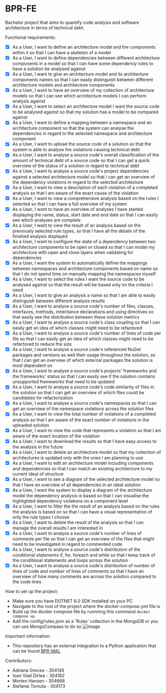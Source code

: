 # BPR-FE

Bachelor project that aims to quantify code analysis and software architecture in terms of technical debt.

Functional requirements:

- [x] As a User, I want to define an architecture model and the components within it so that I can have a skeleton of a model
- [x] As a User, I want to define dependencies between different architecture components in a model so that I can have some dependency rules to have a solution be analysed against
- [x] As a User, I want to give an architecture model and its architecture components names so that I can easily distinguish between different architecture models and architecture components
- [x] As a User, I want to have an overview of my collection of architecture models so that I can see which architecture models I can perform analysis against
- [x] As a User, I want to select an architecture model I want the source code to be analysed against so that my solution has a model to be compared against
- [x] As a User, I want to define a mapping between a namespace and an architecture component so that the system can analyse the dependencies in regard to the selected namespace and architecture component
- [x] As a User, I want to upload the source code of a solution so that the system is able to analyse the violations causing technical debt
- [x] As a User, I want to analyse a source code's overall classification of the amount of technical debt of a source code so that I can get a quick overview of the status of a solution in regard to technical debt
- [x] As a User, I want to analyse a source code's project dependencies against a selected architecture model so that I can get an overview of the dependency violations in regard to the selected architecture
- [x] As a User, I want to view a description of each violation of a completed analysis so that I am aware of the exact cause of the violation
- [x] As a User, I want to view a comprehensive analysis based on the rules I selected so that I can have a full overview of my system
- [x] As a User, I want to have an overview of analyses I have started displaying the name, status, start date and end date so that I can easily see which analyses are complete
- [x] As a User, I want to view the result of an analysis based on the previously selected rule types, so that I have all the details of the finished analysis displayed
- [x] As a User, I want to configure the state of a dependency between two architecture components to be open or closed so that I can model my architecture with open and close layers when validating for dependencies
- [x] As a User, I want the system to automatically define the mappings between namespaces and architecture components based on name so that I do not spend time on manually mapping the namespaces myself
- [x] As a User, I want to select the rules I want the source code to be analysed against so that the result will be based only on the criteria I need
- [x] As a User, I want to give an analysis a name so that I am able to easily distinguish between different analysis results
- [x] As a User, I want to analyse a source code's number of files, classes, interfaces, methods, inheritance declarations and using directives so that easily see the distribution between these solution metrics
- [x] As a User, I want to analyse a source code's class coupling so that I can easily get an idea of which classes might need to be refactored
- [x] As a User, I want to analyse a source code's number of lines of code per file so that I can easily get an idea of which classes might need to be refactored to reduce the size
- [x] As a User, I want to analyse a source code's referenced NuGet packages and versions as well their usage throughout the solution, so that I can get an overview of which external packages the solution is most dependent on
- [x] As a User, I want to analyse a source code's projects' frameworks and the frameworks' status so that I can easily see if the solution contains unsupported frameworks that need to be updated
- [x] As a User, I want to analyse a source code's code similarity of files in the solution so that I can get an overview of which files could be candidates for refactorization
- [x] As a User, I want to analyse a source code's namespaces so that I can get an overview of the namespace violations across the solution files
- [x] As a User, I want to view the total number of violations of a completed analysis so that I am aware of the exact number of violations in the uploaded solution
- [x] As a User, I want to view the code that represents a violation so that I am aware of the exact location of the violation
- [x] As a User, I want to download the results so that I have easy access to the analysis in the future
- [x] As a User, I want to delete an architecture model so that my collection of architectures is updated only with the ones I am planning to use
- [x] As a User, I want to edit an architecture model including components and dependencies so that I can match an existing architecture to my current ideal of structure
- [x] As a User, I want to see a diagram of the selected architecture model so that I have an overview of all dependencies in an ideal solution
- [x] As a User, I want the system to display a diagram of the architecture model the dependency analysis is based so that I can visualise the highlighted dependency violations on a component level
- [x] As a User, I want to filter the the result of an analysis based on the rules the analysis is based on so that I can have a visual representation of only the rule types I choose
- [x] As a User, I want to delete the result of the analysis so that I can manage the overall results I am interested in
- [x] As a User, I want to analyse a source code's number of lines of comments per file so that I can get an overview of the files that might need to be investigated in regard to commented code
- [x] As a User, I want to analyse a source code's distribution of the conditional statements if, for, foreach and while so that I keep track of the conditional statements and loops across the solution
- [x] As a User, I want to analyse a source code's distribution of number of lines of code and number of lines of comments so that I have an overview of how many comments are across the solution compared to the code lines

How to set up the project:
 - Make sure you have DOTNET 6.0 SDK installed on your PC
 - Navigate to the root of the project where the docker-compose.yml file is
 - Build up the docker compose file by runnning this command
    ``` docker compose up ```
 - Add the config/rules.json as a 'Rules' collection in the MongoDB or you can use MongoCompass to do so
    ![image](https://github.com/stefaniatomuta/BPR-FE/assets/72012292/bd1e056a-4cf4-454b-a26c-87c2ac0a2d11)

Important information:
 - This repository has an external integration to a Python application that can be found [BPR-MAL]([https://link-url-here.org](https://github.com/stefaniatomuta/BPR-MAL)https://github.com/stefaniatomuta/BPR-MAL)

Contributors:
- Adriana Grecea - 304149
- Ioan Vlad Dirlea - 304182
- Morten Hansen - 304668
- Stefania Tomuta - 304173





